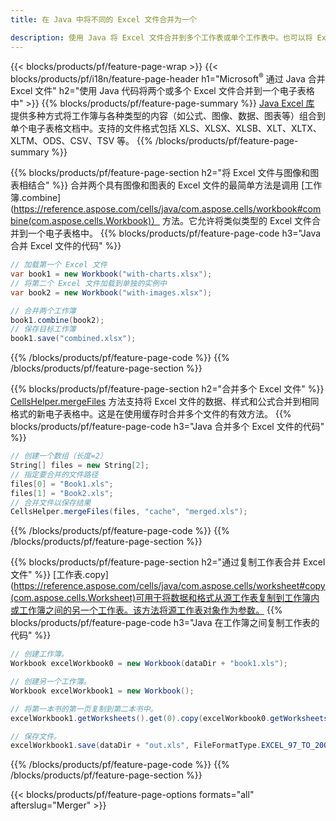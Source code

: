 ```yaml
---
title: 在 Java 中将不同的 Excel 文件合并为一个

description: 使用 Java 将 Excel 文件合并到多个工作表或单个工作表中。也可以将 Excel 文档合并、合并或连接为 PDF、图像和 HTML。
---
```

{{< blocks/products/pf/feature-page-wrap >}}
{{< blocks/products/pf/i18n/feature-page-header h1="Microsoft<sup>&reg;</sup> 通过 Java 合并 Excel 文件" h2="使用 Java 代码将两个或多个 Excel 文件合并到一个电子表格中" >}}
{{% blocks/products/pf/feature-page-summary %}}
[Java Excel 库](/cells/java/) 提供多种方式将工作簿与各种类型的内容（如公式、图像、数据、图表等）组合到单个电子表格文档中。支持的文件格式包括 XLS、XLSX、XLSB、XLT、XLTX、XLTM、ODS、CSV、TSV 等。
{{% /blocks/products/pf/feature-page-summary %}}

{{% blocks/products/pf/feature-page-section h2="将 Excel 文件与图像和图表相结合" %}}
合并两个具有图像和图表的 Excel 文件的最简单方法是调用 [工作簿.combine](https://reference.aspose.com/cells/java/com.aspose.cells/workbook#combine(com.aspose.cells.Workbook)） 方法。它允许将类似类型的 Excel 文件合并到一个电子表格中。
{{% blocks/products/pf/feature-page-code h3="Java 合并 Excel 文件的代码" %}}

```cs
// 加载第一个 Excel 文件
var book1 = new Workbook("with-charts.xlsx");
// 将第二个 Excel 文件加载到单独的实例中
var book2 = new Workbook("with-images.xlsx");

// 合并两个工作簿
book1.combine(book2);
// 保存目标工作簿 
book1.save("combined.xlsx");

```
{{% /blocks/products/pf/feature-page-code %}}
{{% /blocks/products/pf/feature-page-section %}}

{{% blocks/products/pf/feature-page-section h2="合并多个 Excel 文件" %}}
[CellsHelper.mergeFiles](https://reference.aspose.com/cells/java/com.aspose.cells/cellshelper#mergeFiles) 方法支持将 Excel 文件的数据、样式和公式合并到相同格式的新电子表格中。这是在使用缓存时合并多个文件的有效方法。 
{{% blocks/products/pf/feature-page-code h3="Java 合并多个 Excel 文件的代码" %}}

```cs
// 创建一个数组（长度=2）
String[] files = new String[2];
// 指定要合并的文件路径
files[0] = "Book1.xls";
files[1] = "Book2.xls";
// 合并文件以保存结果
CellsHelper.mergeFiles(files, "cache", "merged.xls");


```
{{% /blocks/products/pf/feature-page-code %}}
{{% /blocks/products/pf/feature-page-section %}}

{{% blocks/products/pf/feature-page-section h2="通过复制工作表合并 Excel 文件" %}}
[工作表.copy](https://reference.aspose.com/cells/java/com.aspose.cells/worksheet#copy(com.aspose.cells.Worksheet)可用于将数据和格式从源工作表复制到工作簿内或工作簿之间的另一个工作表。该方法将源工作表对象作为参数。
{{% blocks/products/pf/feature-page-code h3="Java 在工作簿之间复制工作表的代码" %}}

```cs
// 创建工作簿。
Workbook excelWorkbook0 = new Workbook(dataDir + "book1.xls");

// 创建另一个工作簿。
Workbook excelWorkbook1 = new Workbook();

// 将第一本书的第一页复制到第二本书中。
excelWorkbook1.getWorksheets().get(0).copy(excelWorkbook0.getWorksheets().get(0));

// 保存文件。
excelWorkbook1.save(dataDir + "out.xls", FileFormatType.EXCEL_97_TO_2003);

```
{{% /blocks/products/pf/feature-page-code %}}
{{% /blocks/products/pf/feature-page-section %}}

{{< blocks/products/pf/feature-page-options formats="all" afterslug="Merger" >}}
